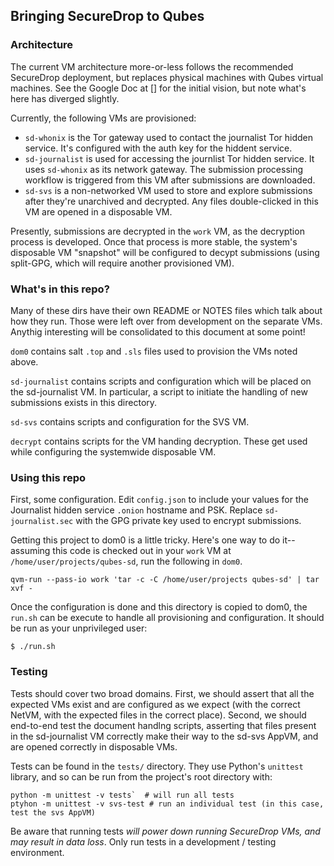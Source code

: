 ## Bringing SecureDrop to Qubes

### Architecture

The current VM architecture more-or-less follows the recommended SecureDrop deployment, but replaces physical machines with Qubes virtual machines. See the Google Doc at [] for the initial vision, but note what's here has diverged slightly.

Currently, the following VMs are provisioned:

- `sd-whonix` is the Tor gateway used to contact the journalist Tor hidden service. It's configured with the auth key for the hiddent service.
- `sd-journalist` is used for accessing the journlist Tor hidden service. It uses `sd-whonix` as its network gateway. The submission processing workflow is triggered from this VM after submissions are downloaded.
- `sd-svs` is a non-networked VM used to store and explore submissions after they're unarchived and decrypted. Any files double-clicked in this VM are opened in a disposable VM.

Presently, submissions are decrypted in the `work` VM, as the decryption process is developed. Once that process is more stable, the system's disposable VM "snapshot" will be configured to decypt submissions (using split-GPG, which will require another provisioned VM).

### What's in this repo?

Many of these dirs have their own README or NOTES files which talk about how they run. Those were left over from development on the separate VMs. Anythig interesting will be consolidated to this document at some point!

`dom0` contains salt `.top` and `.sls` files used to provision the VMs noted above.

`sd-journalist` contains scripts and configuration which will be placed on the sd-journalist VM. In particular, a script to initiate the handling of new submissions exists in this directory.

`sd-svs` contains scripts and configuration for the SVS VM.

`decrypt` contains scripts for the VM handing decryption. These get used while configuring the systemwide disposable VM.

### Using this repo

First, some configuration. Edit `config.json` to include your values for the Journalist hidden service `.onion` hostname and PSK. Replace `sd-journalist.sec` with the GPG private key used to encrypt submissions.

Getting this project to dom0 is a little tricky. Here's one way to do it-- assuming this code is checked out in your `work` VM at `/home/user/projects/qubes-sd`, run the following in `dom0`.

    qvm-run --pass-io work 'tar -c -C /home/user/projects qubes-sd' | tar xvf -

Once the configuration is done and this directory is copied to dom0, the `run.sh` can be execute to handle all provisioning and configuration. It should be run as your unprivileged user:

    $ ./run.sh

### Testing

Tests should cover two broad domains. First, we should assert that all the expected VMs exist and are configured as we expect (with the correct NetVM, with the expected files in the correct place). Second, we should end-to-end test the document handlng scripts, asserting that files present in the sd-journalist VM correctly make their way to the sd-svs AppVM, and are opened correctly in disposable VMs.

Tests can be found in the `tests/` directory. They use Python's `unittest` library, and so can be run from the project's root directory with:

    python -m unittest -v tests`  # will run all tests
    ptyhon -m unittest -v svs-test # run an individual test (in this case, test the svs AppVM)

Be aware that running tests *will power down running SecureDrop VMs, and may result in data loss*. Only run tests in a development / testing environment.
